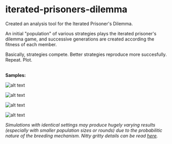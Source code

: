  # iterated-prisoners-dilemma
Created an analysis tool for the Iterated Prisoner's Dilemma.

An initial "population" of various strategies plays the iterated prisoner's dilemma game, and successive generations are created according the fitness of each member.
  
Basically, strategies compete. Better strategies reproduce more succesfully. Repeat. Plot.<br /><br />

**Samples:**

![alt text](https://github.com/shoyo-inokuchi/iterated-prisoners-dilemma/blob/master/samples/default.png)

![alt text](https://github.com/shoyo-inokuchi/iterated-prisoners-dilemma/blob/master/samples/all.png)

![alt text](https://github.com/shoyo-inokuchi/iterated-prisoners-dilemma/blob/master/samples/all.png)

![alt text](https://github.com/shoyo-inokuchi/iterated-prisoners-dilemma/blob/master/samples/tfts_tester.png)

*Simulations with identical settings may produce hugely varying results (especially with smaller population sizes or rounds) due to the probabilitic nature of the breeding mechanism. Nitty gritty details can be read [here](./evolution-ipd.pdf).*
